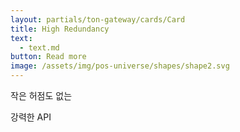 ```yaml
---
layout: partials/ton-gateway/cards/Card
title: High Redundancy
text:
  - text.md
button: Read more
image: /assets/img/pos-universe/shapes/shape2.svg
---
```


작은 허점도 없는

강력한 API
